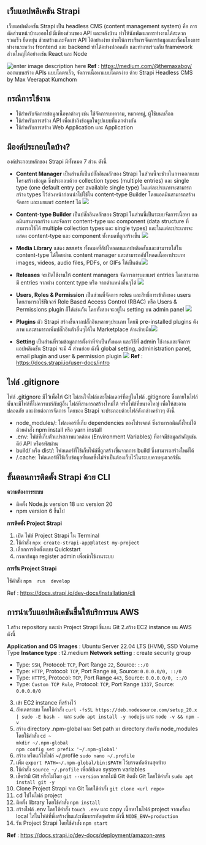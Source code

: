 

## เว็บแอปพลิเคชัน Strapi 
เว็บแอปพลิเคชัน Strapi เป็น headless CMS (content management system) คือ การตัดส่วนหน้าบ้านออกไป มีเพียงส่วนของ API และหลังบ้าน ทำให้นักพัฒนาการทำงานได้สะดวก รวดเร็ว ยืดหยุ่น ช่วยสร้างและจัดการ API ได้อย่างง่าย ช่วยให้การบริหารจัดการข้อมูลและเชื่อมโยงการทำงานระหว่าง frontend และ backend ทำได้อย่างปลอดภัย และทำงานร่วมกับ framework ส่วนใหญ่ได้อย่างเช่น React และ Node

![enter image description here](https://miro.medium.com/v2/resize:fit:1100/format:webp/0*8eHo2OyIhH9FuIF3.png)
**Ref** : https://medium.com/@themaxaboy/ ออกแบบสร้าง APIs แบบโคตรเร็ว, จัดการเนื้อหาแบบโคตรง่าย ด้วย Strapi Headless CMS by Max Veerapat Kumchom



## กรณีการใช้งาน 
- ใช้สำหรับจัดการข้อมูลเนื้อหาต่างๆ เช่น ใช้จัดการบทความ, หมวดหมู่, ผู้ใช้บนบล็อก
- ใช้สำหรับการสร้าง API เพื่อเข้าถึงข้อมูลในรูปแบบที่แตกต่างกัน 
- ใช้สำหรับการสร้าง Web Application และ Application


## มีองค์ประกอบใดบ้าง?
   องค์ประกอบหลักของ Strapi มีทั้งหมด 7 ส่วน ดังนี้ 
 - **Content Manager** เป็นส่วนที่เป็นปลั๊กอินหลักของ Strapi ในส่วนนี้จะช่วยในการออกแบบโครงสร้างข้อมูล ซึ่งประกอบด้วย collection types (multiple entries) และ single type (one default entry per available single type) ในแต่ละประเภทจะสามารถสร้าง types ไว้ล่วงหน้าก่อนนำไปใช้ใน content-type Builder โดยแอดมินสามารถสร้าง จัดการ และเผยแพร่ content ได้ ![](https://docs.strapi.io/img/assets/content-manager/content-manager_list-view.png)

 - **Content-type Builder** เป็นปลั๊กอินหลักของ Strapi ในส่วนนี้เป็นระบบจัดการเนื้อหา แอดมินสามารถสร้าง และจัดการ content-type และ component (data structure ที่สามารถใช้ได้ multiple collection types และ single types) และในแต่ละประเภทจะแสดง content-type และ component  ทั้งหมดที่ถูกสร้างขึ้น ![](https://docs.strapi.io/img/assets/content-type-builder/content-types-builder.png)

 - **Media Library** แสดง assets ทั้งหมดที่อัปโหลดบนแอปพลิเคชันและสามารถใส่ใน content-type ได้โดยผ่าน content manager และสามารถอัปโหลดเนื้อหาประเภท images, videos, audio files, PDFs, or GIFs ได้เป็นต้น![](https://docs.strapi.io/img/assets/media-library/media-library_filters.png)

 - **Releases** จะเปิดใช้งานให้ content managers จัดการการเผยแพร่ entries โดยสามารถมี entries จากต่าง content type หรือ จากตำแหน่งอื่นๆได้ ![](https://docs.strapi.io/img/assets/releases/releases-overview.png)

 - **Users, Roles & Permission** เป็นส่วนที่จัดการ roles และสิทธิ์การเข้าถึงของ users โดยสามารถใช้ฟีเจอร์ Role Based Access Control (RBAC) หรือ Users & Permissions plugin ก็ได้เช่นกัน โดยทั้งสองจะอยู่ใน setting บน admin panel ![](https://docs.strapi.io/img/assets/users-permissions/users-roles-permissions-settings.png)

 - **Plugins** ตัว Strapi สร้างขึ้นจากปลั๊กอินหลายๆประเภท โดยมี pre-installed plugins ดังภาพ และสามารถเพิ่มปลั๊กอินตัวอื่นๆได้ใน Marketplace ด้านซ้ายมือ![](https://docs.strapi.io/img/assets/plugins/plugins-settings.png)
   
 - **Setting**  เป็นส่วนที่รวมข้อมูลการตั้งค่าที่จําเป็นทั้งหมด และวิธีที่ admin ใช้งานและจัดการแอปพลิเคชัน Strapi จะมี 4 ส่วนย่อย ดังนี้ global setting, administration panel, email plugin and user & permission plugin  ![](https://docs.strapi.io/img/assets/settings/settings_custom-logo.png)
**Ref** : https://docs.strapi.io/user-docs/intro
 
## ไฟล์ .gitignore 
ไฟล์ .gitignore มีไว้เพื่อให้ Git ไม่สนใจไฟล์และโฟลเดอร์ที่อยู่ในไฟล์ .gitignore ซึ่งภายในไฟล์นั้นจะมีไฟล์ที่ไม่ควรแชร์กับผู้อื่น ไฟล์ที่สามารถสร้างใหม่ได้ หรือไฟล์ที่ขนาดใหญ่ เพื่อให้สะอาด ปลอดภัย และง่ายต่อการจัดการ โดยของ Strapi จะประกอบด้วยไฟล์ดังกล่างคร่าวๆ ดังนี้
 - node_modules/: โฟลเดอร์ที่เก็บ dependencies ของโปรเจกต์ ซึ่งสามารถติดตั้งใหม่ได้ด้วยคำสั่ง npm install หรือ yarn install
 - .env: ไฟล์ที่เก็บตัวแปรสภาพแวดล้อม (Environment Variables) ที่อาจมีข้อมูลสำคัญเช่น คีย์ API หรือรหัสผ่าน
 - build/ หรือ dist/: โฟลเดอร์ที่ใช้เก็บไฟล์ที่ถูกสร้างขึ้นจากการ build ซึ่งสามารถสร้างใหม่ได้
 - /.cache: โฟลเดอร์ที่ใช้เก็บข้อมูลที่แคชซึ่งไม่จำเป็นต้องเก็บไว้ในระบบควบคุมเวอร์ชัน

## ขั้นตอนการติดตั้ง Strapi ด้วย CLI 
**ความต้องการระบบ**
 - ติดตั้ง Node.js version 18 และ version 20
 - npm version 6 ขึ้นไป
 
**การติดตั้ง Project Strapi**

 1. เปิด ไฟล์ Project Strapi ใน Terminal 
 2. ใช้คำสั่ง
	`npx create-strapi-app@latest my-project`
3. เลือกการติดตั้งแบบ Quickstart
4. กรอกข้อมูล register admin เพื่อเช้าใช้งานระบบ 

**การรัน Project Strapi**

ใช้คำสั่ง `npm  run  develop`
 
 Ref : https://docs.strapi.io/dev-docs/installation/cli

## การนำเว็บแอปพลิเคชันขึ้นให้บริการบน AWS
1.สร้าง repository และนำ Project Strapi ขึ้นบน Git
2.สร้าง EC2 instance บน AWS ดังนี้

 **Application and OS Images** : Ubuntu Server 22.04 LTS (HVM), SSD Volume Type
  **Instance type** : t2.medium
  **Network setting** : create security group
-   Type:  `SSH`,  Protocol:  `TCP`,  Port Range  `22`,  Source:  `::/0`
-   Type:  `HTTP`,  Protocol:  `TCP`,  Port Range  `80`,  Source:  `0.0.0.0/0, ::/0`
-   Type:  `HTTPS`,  Protocol:  `TCP`,  Port Range  `443`,  Source:  `0.0.0.0/0, ::/0`
-   Type:  `Custom TCP Rule`,  Protocol:  `TCP`,  Port Range  `1337`,  Source:  `0.0.0.0/0`

3. เข้า EC2 instance ที่สร้างไว้
4. อัพเดตระบบ โดยใช้คำสั่ง
 `curl -fsSL https://deb.nodesource.com/setup_20.x | sudo -E bash -
 `  และ
 `sudo apt install -y nodejs` และ
 `node -v && npm -v` 
 5. สร้าง directory .npm-global และ Set path มา directory สำหรับ node_modules โดยใช้คำสั่ง
 `cd ~`   
 `mkdir ~/.npm-global`   
 `npm config set prefix '~/.npm-global'` 
 6. สร้าง หรือแก้ไขไฟล์ ~/.profile
 `sudo nano ~/.profile` 
 7. เพิ่ม `export PATH=~/.npm-global/bin:$PATH` ไว้บรรดทัดด้านสุดท้าย
 8. ใช้คำสั่ง  `source ~/.profile` เพื่ออัปเดต system variables
 9. เช็คว่ามี Git หรือไม่โดย `git --version` หากไม่มี Git  ติดตั้ง Git โดยใช้คำสั่ง 
  `sudo apt install git -y`
  10. Clone Project Strapi จาก Git โดยใช้คำสั่ง
   `git clone <url repo>`
  11. cd ไปในไฟล์ project 
  12. ติดตั้ง library โดยใช้คำสั่ง
  `npm install`
  13. สร้างไฟล์ .env โดยใช้คำสั่ง `touch .env` และ copy เนื้อหาในไฟล์ project จากเครื่อง local ใส่ในไฟล์ที่พึ่งสร้างขึ้นแล้ะเพิ่มบรรทัดสุดท้าย ดังนี้ `NODE_ENV=production`
  14. รัน Project Strapi โดยใช้คำสั่ง `npm start`

 **Ref** : https://docs.strapi.io/dev-docs/deployment/amazon-aws

